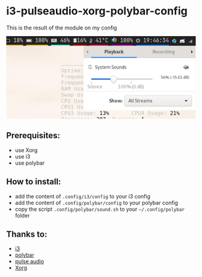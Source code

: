 # i3-pulseaudio-xorg-polybar-config

This is the result of the module on my config

![alt text](https://raw.githubusercontent.com/nathanguigui/i3-pulseaudio-xorg-polybar-config/master/screenshot/result.png)

## Prerequisites:

*  use Xorg
*  use i3
*  use polybar


## How to install:

*  add the content of `.config/i3/config` to your i3 config
*  add the content of `.config/polybar/config` to your polybar config
*  copy the script `.config/polybar/sound.sh` to your `~/.config/polybar` folder

## Thanks to:

*  [i3](https://github.com/i3/i3)
*  [polybar](https://github.com/polybar/polybar)
*  [pulse audio](https://github.com/pulseaudio/pulseaudio)
*  [Xorg](https://github.com/freedesktop/xorg-xserver)
